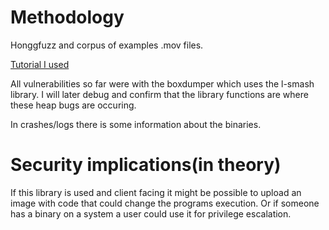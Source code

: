 # Methodology

Honggfuzz and corpus of examples .mov files.

[Tutorial I used](https://www.pentestpartners.com/security-blog/double-free-rce-in-vlc-a-honggfuzz-how-to/)


All vulnerabilities so far were with the boxdumper which uses the l-smash library. 
I will later debug and confirm that the library functions are where these heap bugs are occuring.

In crashes/logs there is some information about the binaries.


# Security implications(in theory)

If this library is used and client facing it might be possible to upload an image with code that could change 
the programs execution. Or if someone has a binary on a system a user could use it for privilege escalation.

